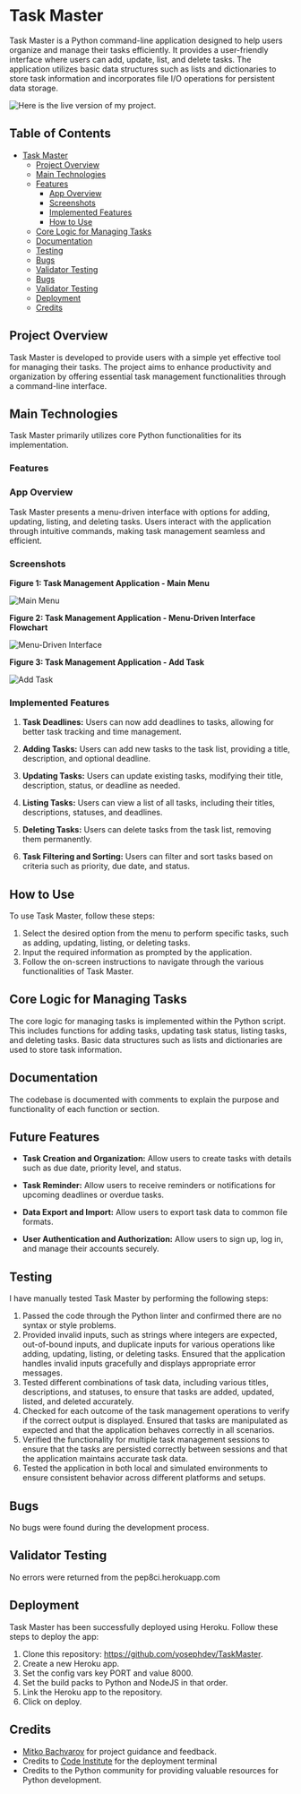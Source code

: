 # Task Master

Task Master is a Python command-line application designed to help users organize and manage their tasks efficiently. It provides a user-friendly interface where users can add, update, list, and delete tasks. The application utilizes basic data structures such as lists and dictionaries to store task information and incorporates file I/O operations for persistent data storage.

![Here is the live version of my project.](./docs/responsive-mockup.png)

## Table of Contents

- [Task Master](#task-master)
  - [Project Overview](#project-overview)
  - [Main Technologies](#main-technologies)
  - [Features](#features)
    - [App Overview](#app-overview)
    - [Screenshots](#screenshots)
    - [Implemented Features](#implemented-features)
    - [How to Use](#how-to-use)    
  - [Core Logic for Managing Tasks](#core-logic-for-managing-tasks)
  - [Documentation](#documentation)
  - [Testing](#testing)
  - [Bugs](#bugs)
  - [Validator Testing](#validator-testing)
  - [Bugs](#bugs)
  - [Validator Testing](#validator-testing)
  - [Deployment](#deployment)
  - [Credits](#credits)

## Project Overview

Task Master is developed to provide users with a simple yet effective tool for managing their tasks. The project aims to enhance productivity and organization by offering essential task management functionalities through a command-line interface.

## Main Technologies

Task Master primarily utilizes core Python functionalities for its implementation.

### Features

### App Overview

Task Master presents a menu-driven interface with options for adding, updating, listing, and deleting tasks. Users interact with the application through intuitive commands, making task management seamless and efficient.

### Screenshots

**Figure 1: Task Management Application - Main Menu**

![Main Menu](./docs/main-menu.png)

**Figure 2: Task Management Application - Menu-Driven Interface Flowchart**

![Menu-Driven Interface](./docs/interface-flowchart.png)

**Figure 3: Task Management Application - Add Task**

![Add Task](./docs/add-task.png)

### Implemented Features

1. **Task Deadlines:** Users can now add deadlines to tasks, allowing for better task tracking and time management.
   
2. **Adding Tasks:** Users can add new tasks to the task list, providing a title, description, and optional deadline.

3. **Updating Tasks:** Users can update existing tasks, modifying their title, description, status, or deadline as needed.

4. **Listing Tasks:** Users can view a list of all tasks, including their titles, descriptions, statuses, and deadlines.

5. **Deleting Tasks:** Users can delete tasks from the task list, removing them permanently.

6. **Task Filtering and Sorting:** Users can filter and sort tasks based on criteria such as priority, due date, and status.

## How to Use

To use Task Master, follow these steps:

1. Select the desired option from the menu to perform specific tasks, such as adding, updating, listing, or deleting tasks.
2. Input the required information as prompted by the application.
3. Follow the on-screen instructions to navigate through the various functionalities of Task Master.

## Core Logic for Managing Tasks

The core logic for managing tasks is implemented within the Python script. This includes functions for adding tasks, updating task status, listing tasks, and deleting tasks. Basic data structures such as lists and dictionaries are used to store task information. 

## Documentation

The codebase is documented with comments to explain the purpose and functionality of each function or section. 

## Future Features

- **Task Creation and Organization:** Allow users to create tasks with details such as due date, priority level, and status. 

- **Task Reminder:** Allow users to receive reminders or notifications for upcoming deadlines or overdue tasks. 

- **Data Export and Import:** Allow users to export task data to common file formats. 

- **User Authentication and Authorization:** Allow users to sign up, log in, and manage their accounts securely.

## Testing

I have manually tested Task Master by performing the following steps:

1. Passed the code through the Python linter and confirmed there are no syntax or style problems.
2. Provided invalid inputs, such as strings where integers are expected, out-of-bound inputs, and duplicate inputs for various operations like adding, updating, listing, or deleting tasks. Ensured that the application handles invalid inputs gracefully and displays appropriate error messages.
3. Tested different combinations of task data, including various titles, descriptions, and statuses, to ensure that tasks are added, updated, listed, and deleted accurately.
4. Checked for each outcome of the task management operations to verify if the correct output is displayed. Ensured that tasks are manipulated as expected and that the application behaves correctly in all scenarios.
5. Verified the functionality for multiple task management sessions to ensure that the tasks are persisted correctly between sessions and that the application maintains accurate task data.
6. Tested the application in both local and simulated environments to ensure consistent behavior across different platforms and setups.


## Bugs

No bugs were found during the development process. 

## Validator Testing

No errors were returned from the pep8ci.herokuapp.com

## Deployment

Task Master has been successfully deployed using Heroku. Follow these steps to deploy the app:

1. Clone this repository: https://github.com/yosephdev/TaskMaster.
2. Create a new Heroku app.
3. Set the config vars key PORT and value 8000.
4. Set the build packs to Python and NodeJS in that order.
5. Link the Heroku app to the repository.
6. Click on deploy.

## Credits

- [Mitko Bachvarov](https://www.linkedin.com/in/mitko-bachvarov-40b50776/) for project guidance and feedback.
- Credits to [Code Institute](https://www.codeinstitute.net) for the deployment terminal
- Credits to the Python community for providing valuable resources for Python development.